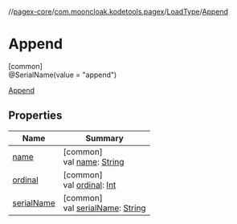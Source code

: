 //[pagex-core](../../../../index.md)/[com.mooncloak.kodetools.pagex](../../index.md)/[LoadType](../index.md)/[Append](index.md)

# Append

[common]\
@SerialName(value = &quot;append&quot;)

[Append](index.md)

## Properties

| Name | Summary |
|---|---|
| [name](index.md#-372974862%2FProperties%2F-172958691) | [common]<br>val [name](index.md#-372974862%2FProperties%2F-172958691): [String](https://kotlinlang.org/api/latest/jvm/stdlib/kotlin/-string/index.html) |
| [ordinal](index.md#-739389684%2FProperties%2F-172958691) | [common]<br>val [ordinal](index.md#-739389684%2FProperties%2F-172958691): [Int](https://kotlinlang.org/api/latest/jvm/stdlib/kotlin/-int/index.html) |
| [serialName](../serial-name.md) | [common]<br>val [serialName](../serial-name.md): [String](https://kotlinlang.org/api/latest/jvm/stdlib/kotlin/-string/index.html) |
